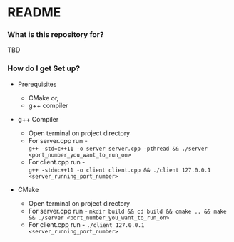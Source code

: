 # README #

### What is this repository for? ###
TBD
### How do I get Set up? ###

* Prerequisites
  * CMake or,
  * g++ compiler

* g++ Compiler
  * Open terminal on project directory 
  * For server.cpp  run -  
```g++ -std=c++11 -o server server.cpp -pthread && ./server <port_number_you_want_to_run_on>```
  *  For client.cpp  run -  
```g++ -std=c++11 -o client client.cpp && ./client 127.0.0.1 <server_running_port_number>```
* CMake
  * Open terminal on project directory 
  * For server.cpp  run - 
```mkdir build && cd build && cmake .. && make && ./server <port_number_you_want_to_run_on>``` 
  * For client.cpp run -
```./client 127.0.0.1 <server_running_port_number>```